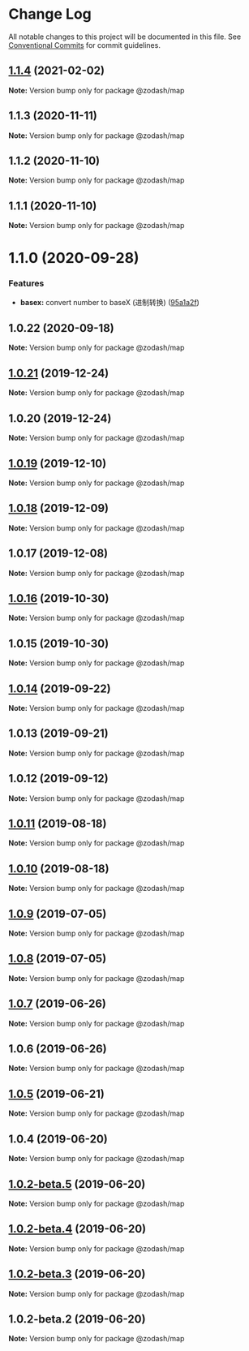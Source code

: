 # Change Log

All notable changes to this project will be documented in this file.
See [Conventional Commits](https://conventionalcommits.org) for commit guidelines.

## [1.1.4](https://github.com/zcorky/zodash/compare/@zodash/map@1.1.3...@zodash/map@1.1.4) (2021-02-02)

**Note:** Version bump only for package @zodash/map





## 1.1.3 (2020-11-11)

**Note:** Version bump only for package @zodash/map





## 1.1.2 (2020-11-10)

**Note:** Version bump only for package @zodash/map





## 1.1.1 (2020-11-10)

**Note:** Version bump only for package @zodash/map





# 1.1.0 (2020-09-28)


### Features

* **basex:** convert number to baseX (进制转换) ([95a1a2f](https://github.com/zcorky/zodash/commit/95a1a2f361d73de5caa3b8e297c1643e97e40983))





## 1.0.22 (2020-09-18)

**Note:** Version bump only for package @zodash/map





## [1.0.21](https://github.com/zcorky/zodash/compare/@zodash/map@1.0.20...@zodash/map@1.0.21) (2019-12-24)

**Note:** Version bump only for package @zodash/map





## 1.0.20 (2019-12-24)

**Note:** Version bump only for package @zodash/map





## [1.0.19](https://github.com/zcorky/zodash/compare/@zodash/map@1.0.18...@zodash/map@1.0.19) (2019-12-10)

**Note:** Version bump only for package @zodash/map





## [1.0.18](https://github.com/zcorky/zodash/compare/@zodash/map@1.0.17...@zodash/map@1.0.18) (2019-12-09)

**Note:** Version bump only for package @zodash/map





## 1.0.17 (2019-12-08)

**Note:** Version bump only for package @zodash/map





## [1.0.16](https://github.com/zcorky/zodash/compare/@zodash/map@1.0.15...@zodash/map@1.0.16) (2019-10-30)

**Note:** Version bump only for package @zodash/map





## 1.0.15 (2019-10-30)

**Note:** Version bump only for package @zodash/map





## [1.0.14](https://github.com/zcorky/zodash/compare/@zodash/map@1.0.13...@zodash/map@1.0.14) (2019-09-22)

**Note:** Version bump only for package @zodash/map





## 1.0.13 (2019-09-21)

**Note:** Version bump only for package @zodash/map





## 1.0.12 (2019-09-12)

**Note:** Version bump only for package @zodash/map





## [1.0.11](https://github.com/zcorky/zodash/compare/@zodash/map@1.0.10...@zodash/map@1.0.11) (2019-08-18)

**Note:** Version bump only for package @zodash/map





## [1.0.10](https://github.com/zcorky/zodash/compare/@zodash/map@1.0.9...@zodash/map@1.0.10) (2019-08-18)

**Note:** Version bump only for package @zodash/map





## [1.0.9](https://github.com/zcorky/zodash/compare/@zodash/map@1.0.8...@zodash/map@1.0.9) (2019-07-05)

**Note:** Version bump only for package @zodash/map





## [1.0.8](https://github.com/zcorky/zodash/compare/@zodash/map@1.0.7...@zodash/map@1.0.8) (2019-07-05)

**Note:** Version bump only for package @zodash/map





## [1.0.7](https://github.com/zcorky/zodash/compare/@zodash/map@1.0.6...@zodash/map@1.0.7) (2019-06-26)

**Note:** Version bump only for package @zodash/map





## 1.0.6 (2019-06-26)

**Note:** Version bump only for package @zodash/map





## [1.0.5](https://github.com/zcorky/zodash/compare/@zodash/map@1.0.4...@zodash/map@1.0.5) (2019-06-21)

**Note:** Version bump only for package @zodash/map





## 1.0.4 (2019-06-20)

**Note:** Version bump only for package @zodash/map





## [1.0.2-beta.5](https://github.com/zcorky/zodash/compare/@zodash/map@1.0.2-beta.4...@zodash/map@1.0.2-beta.5) (2019-06-20)

**Note:** Version bump only for package @zodash/map





## [1.0.2-beta.4](https://github.com/zcorky/zodash/compare/@zodash/map@1.0.2-beta.3...@zodash/map@1.0.2-beta.4) (2019-06-20)

**Note:** Version bump only for package @zodash/map





## [1.0.2-beta.3](https://github.com/zcorky/zodash/compare/@zodash/map@1.0.2-beta.2...@zodash/map@1.0.2-beta.3) (2019-06-20)

**Note:** Version bump only for package @zodash/map





## 1.0.2-beta.2 (2019-06-20)

**Note:** Version bump only for package @zodash/map
